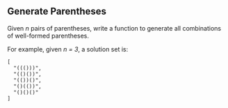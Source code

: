 ## Generate Parentheses

Given *n* pairs of parentheses, write a function to generate all combinations of well-formed parentheses.

For example, given *n = 3*, a solution set is:
```
[
  "((()))",
  "(()())",
  "(())()",
  "()(())",
  "()()()"
]
```
